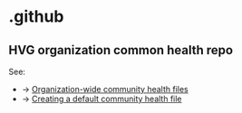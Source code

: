 # .github
HVG organization common health repo
---
See:
 + &rarr; [Organization-wide community health files](https://github.blog/changelog/2019-02-21-organization-wide-community-health-files)
 + &rarr; [Creating a default community health file](https://help.github.com/en/github/building-a-strong-community/creating-a-default-community-health-file)
